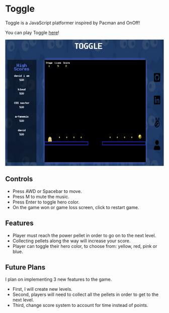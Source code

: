 # Toggle
Toggle is a JavaScript platformer inspired by Pacman and OnOff!

You can play Toggle [here](https://davidyoon85.github.io/Toggle)!

<p align="center">
<img src="./assets/images/toggle_main.png" width="800" height="400" align="middle"/>
</p>

## Controls
* Press AWD or Spacebar to move.
* Press M to mute the music.
* Press Enter to toggle hero color.
* On the game won or game loss screen, click to restart game.

## Features
* Player must reach the power pellet in order to go on to the next level.
* Collecting pellets along the way will increase your score.
* Player can toggle their hero color, to choose from: yellow, red, pink or blue.

## Future Plans
I plan on implementing 3 new features to the game.
* First, I will create new levels.
* Second, players will need to collect all the pellets in order to get to the next level.
* Third, change score system to account for time instead of points.
